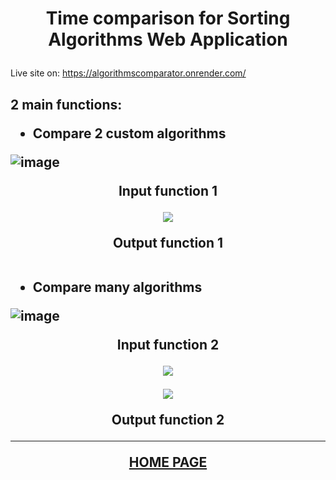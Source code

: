 # <p align="center">Time comparison for Sorting Algorithms Web Application

Live site on: https://algorithmscomparator.onrender.com/

<h2> 2 main functions:
  
  
- Compare 2 custom algorithms
  <br>
  
![image](https://github.com/Hunter1202/Comparison_Sorting_Algorithms/assets/94958811/df620d83-b1df-46a8-bb1e-298cd83c3295)
  <p align="center">Input function 1
   <br>
  <p align="center"><img src="https://github.com/Hunter1202/Comparison_Sorting_Algorithms/assets/94958811/88f62b2f-c57a-4bcd-8a8c-eb4696a789ca" </p>
  <p align="center">Output function 1
   <br><br>
    
- Compare many algorithms
  <br>
    
![image](https://github.com/Hunter1202/Comparison_Sorting_Algorithms/assets/94958811/97dbff36-c4bc-48c2-877d-b208f4dd51a9)
  <p align="center">Input function 2
   <br>
<p align="center"><img src="https://github.com/Hunter1202/Comparison_Sorting_Algorithms/assets/94958811/16f0bef6-6884-4d4e-aa49-91848b909cc3" </p>
<p align="center"><img src="https://github.com/Hunter1202/Comparison_Sorting_Algorithms/assets/94958811/dce16fb6-4f40-499d-a940-a6c658f58ff8" </p>
  <p align="center">Output function 2

****************************
<p align="center"><a href="https://github.com/Hunter1202/Comparison_Sorting_Algorithms#time-comparison-for-sorting-algorithms-web-application">HOME PAGE</a></p>

